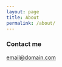```yaml
---
layout: page
title: About
permalink: /about/
---
```


### Contact me

[email@domain.com](mailto:dchristian3188@gmail.com)